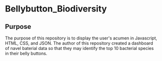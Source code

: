 # Bellybutton_Biodiversity

## Purpose 

The purpose of this repository is to display the user's acumen in Javascript, HTML, CSS, and JSON. The author of this repository created a dashboard of navel baterial data so that they may identify the top 10 bacterial species in their belly buttons.
